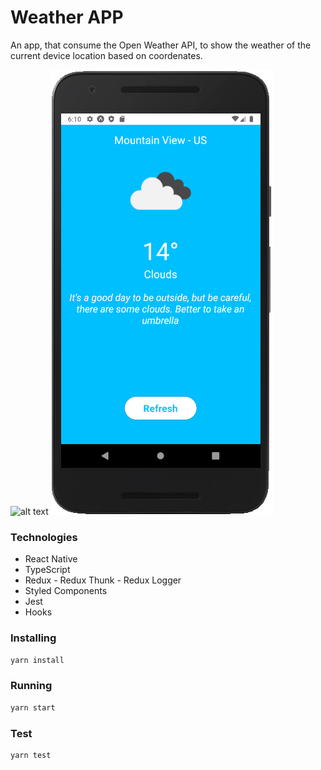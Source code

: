 # Weather APP

An app, that consume the Open Weather API, to show the weather of the current device location based on coordenates.

![alt text](https://github.com/yurisamagaia/weather/blob/master/assets/android_ios.png)
![alt text](https://github.com/yurisamagaia/weather/blob/master/assets/android_image.png)

### Technologies
- React Native
- TypeScript
- Redux - Redux Thunk - Redux Logger
- Styled Components
- Jest
- Hooks

### Installing

```sh
yarn install
```

### Running

```sh
yarn start
```

### Test

```sh
yarn test
```
